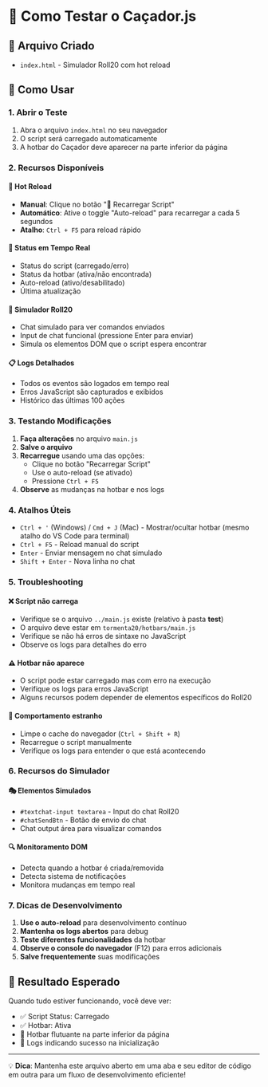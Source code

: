 # 🏹 Como Testar o Caçador.js

## 📁 Arquivo Criado
- `index.html` - Simulador Roll20 com hot reload

## 🚀 Como Usar

### 1. Abrir o Teste
1. Abra o arquivo `index.html` no seu navegador
2. O script será carregado automaticamente
3. A hotbar do Caçador deve aparecer na parte inferior da página

### 2. Recursos Disponíveis

#### 🔄 Hot Reload
- **Manual**: Clique no botão "🔄 Recarregar Script" 
- **Automático**: Ative o toggle "Auto-reload" para recarregar a cada 5 segundos
- **Atalho**: `Ctrl + F5` para reload rápido

#### 🎯 Status em Tempo Real
- Status do script (carregado/erro)
- Status da hotbar (ativa/não encontrada)
- Auto-reload (ativo/desabilitado)
- Última atualização

#### 🎲 Simulador Roll20
- Chat simulado para ver comandos enviados
- Input de chat funcional (pressione Enter para enviar)
- Simula os elementos DOM que o script espera encontrar

#### 📋 Logs Detalhados
- Todos os eventos são logados em tempo real
- Erros JavaScript são capturados e exibidos
- Histórico das últimas 100 ações

### 3. Testando Modificações

1. **Faça alterações** no arquivo `main.js`
2. **Salve o arquivo**
3. **Recarregue** usando uma das opções:
   - Clique no botão "Recarregar Script"
   - Use o auto-reload (se ativado)
   - Pressione `Ctrl + F5`
4. **Observe** as mudanças na hotbar e nos logs

### 4. Atalhos Úteis

- `Ctrl + '` (Windows) / `Cmd + J` (Mac) - Mostrar/ocultar hotbar (mesmo atalho do VS Code para terminal)
- `Ctrl + F5` - Reload manual do script
- `Enter` - Enviar mensagem no chat simulado
- `Shift + Enter` - Nova linha no chat

### 5. Troubleshooting

#### ❌ Script não carrega
- Verifique se o arquivo `../main.js` existe (relativo à pasta __test__)
- O arquivo deve estar em `tormenta20/hotbars/main.js`
- Verifique se não há erros de sintaxe no JavaScript
- Observe os logs para detalhes do erro

#### ⚠️ Hotbar não aparece
- O script pode estar carregado mas com erro na execução
- Verifique os logs para erros JavaScript
- Alguns recursos podem depender de elementos específicos do Roll20

#### 🐛 Comportamento estranho
- Limpe o cache do navegador (`Ctrl + Shift + R`)
- Recarregue o script manualmente
- Verifique os logs para entender o que está acontecendo

### 6. Recursos do Simulador

#### 🎭 Elementos Simulados
- `#textchat-input textarea` - Input do chat Roll20
- `#chatSendBtn` - Botão de envio do chat
- Chat output área para visualizar comandos

#### 🔍 Monitoramento DOM
- Detecta quando a hotbar é criada/removida
- Detecta sistema de notificações
- Monitora mudanças em tempo real

### 7. Dicas de Desenvolvimento

1. **Use o auto-reload** para desenvolvimento contínuo
2. **Mantenha os logs abertos** para debug
3. **Teste diferentes funcionalidades** da hotbar
4. **Observe o console do navegador** (F12) para erros adicionais
5. **Salve frequentemente** suas modificações

## 🎯 Resultado Esperado

Quando tudo estiver funcionando, você deve ver:
- ✅ Script Status: Carregado
- ✅ Hotbar: Ativa
- 🏹 Hotbar flutuante na parte inferior da página
- 📝 Logs indicando sucesso na inicialização

---

💡 **Dica**: Mantenha este arquivo aberto em uma aba e seu editor de código em outra para um fluxo de desenvolvimento eficiente! 